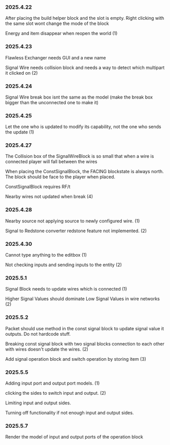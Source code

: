 ### 2025.4.22

After placing the build helper block and the slot is empty. 
Right clicking with the same slot wont change the mode of the block

Energy and item disappear when reopen the world (1)

### 2025.4.23

Flawless Exchanger needs GUI and a new name

Signal Wire needs collision block and needs a way to detect which multipart it clicked on (2)

### 2025.4.24

Signal Wire break box isnt the same as the model (make the break box bigger than the unconnected one to make it)

### 2025.4.25

Let the one who is updated to modify its capability, not the one who sends the update (1)

### 2025.4.27

The Collision box of the SignalWireBlock is so small that when a wire is connected player will fall between the wires

When placing the ConstSignalBlock, the FACING blockstate is always north. The block should be face to the player when placed.

ConstSignalBlock requires RF/t

Nearby wires not updated when break (4)

### 2025.4.28

Nearby source not applying source to newly configured wire. (1)

Signal to Redstone converter redstone feature not implemented. (2)

### 2025.4.30

Cannot type anything to the editbox (1)

Not checking inputs and sending inputs to the entity (2)

### 2025.5.1

Signal Block needs to update wires which is connected (1)

Higher Signal Values should dominate Low Signal Values in wire networks (2)

### 2025.5.2

Packet should use method in the const signal block to update signal value it outputs. Do not hardcode stuff.

Breaking const signal block with two signal blocks connection to each other with wires doesn't update the wires. (2)

Add signal operation block and switch operation by storing item (3)

### 2025.5.5

Adding input port and output port models. (1)

clicking the sides to switch input and output. (2)

Limiting input and output sides.

Turning off functionality if not enough input and output sides.

### 2025.5.7

Render the model of input and output ports of the operation block


